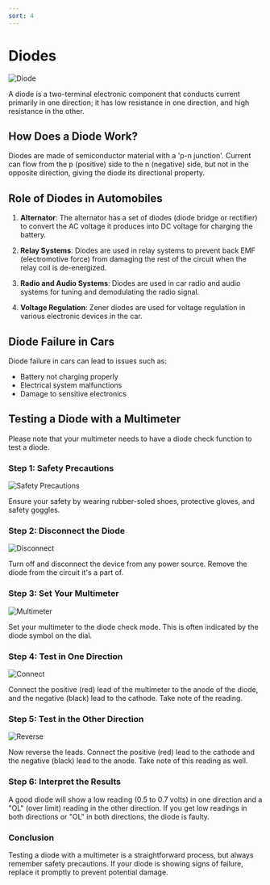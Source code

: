 ```yaml
---
sort: 4
---
```


# Diodes

![Diode](Diode.png)

A diode is a two-terminal electronic component that conducts current primarily in one direction; it has low resistance in one direction, and high resistance in the other.

## How Does a Diode Work?

Diodes are made of semiconductor material with a 'p-n junction'. Current can flow from the p (positive) side to the n (negative) side, but not in the opposite direction, giving the diode its directional property.

## Role of Diodes in Automobiles

1. **Alternator**: The alternator has a set of diodes (diode bridge or rectifier) to convert the AC voltage it produces into DC voltage for charging the battery.

2. **Relay Systems**: Diodes are used in relay systems to prevent back EMF (electromotive force) from damaging the rest of the circuit when the relay coil is de-energized.

3. **Radio and Audio Systems**: Diodes are used in car radio and audio systems for tuning and demodulating the radio signal.

4. **Voltage Regulation**: Zener diodes are used for voltage regulation in various electronic devices in the car.

## Diode Failure in Cars

Diode failure in cars can lead to issues such as:

- Battery not charging properly
- Electrical system malfunctions
- Damage to sensitive electronics

## Testing a Diode with a Multimeter

Please note that your multimeter needs to have a diode check function to test a diode.

### Step 1: Safety Precautions

![Safety Precautions](Safety.png)

Ensure your safety by wearing rubber-soled shoes, protective gloves, and safety goggles.

### Step 2: Disconnect the Diode

![Disconnect](Disconnect.png)

Turn off and disconnect the device from any power source. Remove the diode from the circuit it's a part of.

### Step 3: Set Your Multimeter

![Multimeter](Multimeter.png)

Set your multimeter to the diode check mode. This is often indicated by the diode symbol on the dial.

### Step 4: Test in One Direction

![Connect](Connect.png)

Connect the positive (red) lead of the multimeter to the anode of the diode, and the negative (black) lead to the cathode. Take note of the reading.

### Step 5: Test in the Other Direction

![Reverse](Reverse.png)

Now reverse the leads. Connect the positive (red) lead to the cathode and the negative (black) lead to the anode. Take note of this reading as well.

### Step 6: Interpret the Results

A good diode will show a low reading (0.5 to 0.7 volts) in one direction and a "OL" (over limit) reading in the other direction. If you get low readings in both directions or "OL" in both directions, the diode is faulty.

### Conclusion

Testing a diode with a multimeter is a straightforward process, but always remember safety precautions. If your diode is showing signs of failure, replace it promptly to prevent potential damage.



